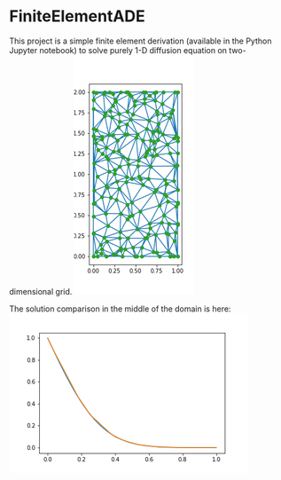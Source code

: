 # FiniteElementADE

This project is a simple finite element derivation (available in the Python Jupyter notebook) to solve purely 1-D diffusion equation on two-dimensional grid.
![Finite Element Triangulation](triangulation.png)

The solution comparison in the middle of the domain is here:
![Comparison with analytical solution](comparison.png)

